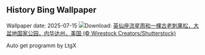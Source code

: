 ## History Bing Wallpaper
Wallpaper date: 2025-07-15
![](https://www.bing.com/th?id=OHR.PerseidsPine_ZH-CN1081004815_UHD.jpg&w=1000)Download: [英仙座流星雨和一棵古老刺果松，大盆地国家公园，内华达州，美国 (© Wirestock Creators/Shutterstock)](https://www.bing.com/th?id=OHR.PerseidsPine_ZH-CN1081004815_UHD.jpg)

Auto get programm by LtgX
